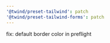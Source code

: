 ```yaml
---
'@twind/preset-tailwind': patch
'@twind/preset-tailwind-forms': patch
---
```


fix: default border color in preflight
